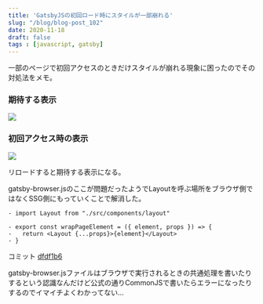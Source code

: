 ```yaml
---
title: 'GatsbyJSの初回ロード時にスタイルが一部崩れる'
slug: "/blog/blog-post_102"
date: 2020-11-18
draft: false
tags : [javascript, gatsby]
---
```



一部のページで初回アクセスのときだけスタイルが崩れる現象に困ったのでその対処法をメモ。


### 期待する表示


![](https://gyazo.com/598cb024b47246c480d6bbf83da33c74.png)

### 初回アクセス時の表示

![](https://gyazo.com/c6c2ae6c228d9519786984284e040d9d.png)

リロードすると期待する表示になる。

gatsby-browser.jsのここが問題だったようでLayoutを呼ぶ場所をブラウザ側ではなくSSG側にもっていくことで解消した。

```diff-jsx
- import Layout from "./src/components/layout"

- export const wrapPageElement = ({ element, props }) => {
-   return <Layout {...props}>{element}</Layout>
- }
```

コミット
[dfdf1b6 ](https://github.com/drobune/weblog/commit/1916ea3a6902040b39100c1f7e7c29dbeef19f79#diff-2f15e01c012970971795674aff1caf0619691d7d47cfe1b5be49ac414bac09a2)


gatsby-browser.jsファイルはブラウザで実行されるときの共通処理を書いたりするという認識なんだけど公式の通りCommonJSで書いたらエラーになったりするのでイマイチよくわかってない...
